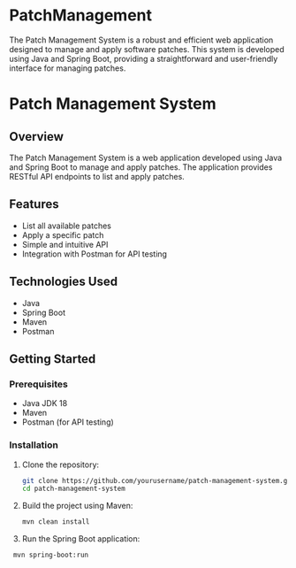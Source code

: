 # PatchManagement
The Patch Management System is a robust and efficient web application designed to manage and apply software patches. This system is developed using Java and Spring Boot, providing a straightforward and user-friendly interface for managing patches.
# Patch Management System

## Overview

The Patch Management System is a web application developed using Java and Spring Boot to manage and apply patches. The application provides RESTful API endpoints to list and apply patches.

## Features

- List all available patches
- Apply a specific patch
- Simple and intuitive API
- Integration with Postman for API testing

## Technologies Used

- Java
- Spring Boot
- Maven
- Postman

## Getting Started

### Prerequisites

- Java JDK 18
- Maven
- Postman (for API testing)

### Installation

1. Clone the repository:
   ```bash
   git clone https://github.com/yourusername/patch-management-system.git
   cd patch-management-system
2. Build the project using Maven:
   ```bash
   mvn clean install

4. Run the Spring Boot application:
  ```bash
   mvn spring-boot:run


